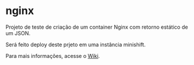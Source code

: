 # nginx

Projeto de teste de criação de um container Nginx com retorno estático de um JSON.

Será feito deploy deste prjeto em uma instância minishift.

Para mais informações, acesse o [Wiki](https://github.com/dbulsing/nginx/wiki).

